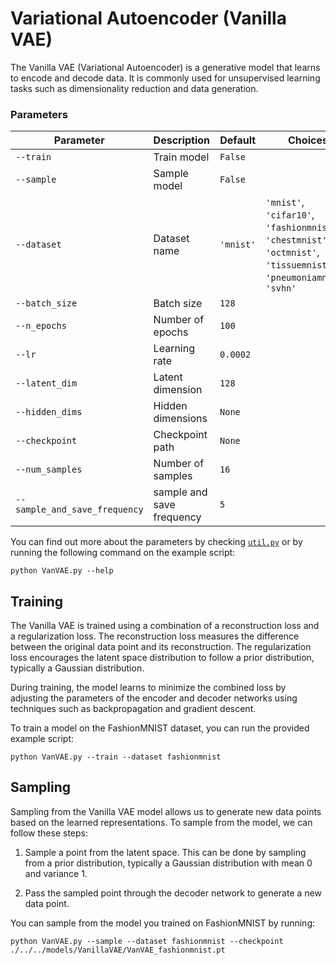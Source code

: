 # Variational Autoencoder (Vanilla VAE)

The Vanilla VAE (Variational Autoencoder) is a generative model that learns to encode and decode data. It is commonly used for unsupervised learning tasks such as dimensionality reduction and data generation.

### Parameters

| Parameter       | Description                           | Default | Choices                                            |
|-----------------|---------------------------------------|---------|----------------------------------------------------|
| `--train`       | Train model                           | `False` |                                                    |
| `--sample`      | Sample model                          | `False` |                                                    |
| `--dataset`     | Dataset name                          | `'mnist'` | `'mnist'`, `'cifar10'`, `'fashionmnist'`, `'chestmnist'`, `'octmnist'`, `'tissuemnist'`, `'pneumoniamnist'`, `'svhn'` |
| `--batch_size`  | Batch size                            | `128`   |                                                    |
| `--n_epochs`    | Number of epochs                      | `100`   |                                                    |
| `--lr`          | Learning rate                         | `0.0002`|                                                    |
| `--latent_dim`  | Latent dimension                      | `128`   |                                                    |
| `--hidden_dims` | Hidden dimensions                     | `None`  |                                                    |
| `--checkpoint`  | Checkpoint path                       | `None`  |                                                    |
| `--num_samples` | Number of samples                     | `16`    |                                                    |
| `--sample_and_save_frequency`| sample and save frequency            | `5`       |                                                                 |

You can find out more about the parameters by checking [`util.py`](./../src/generativezoo/utils/util.py) or by running the following command on the example script:

    python VanVAE.py --help

## Training

The Vanilla VAE is trained using a combination of a reconstruction loss and a regularization loss. The reconstruction loss measures the difference between the original data point and its reconstruction. The regularization loss encourages the latent space distribution to follow a prior distribution, typically a Gaussian distribution.

During training, the model learns to minimize the combined loss by adjusting the parameters of the encoder and decoder networks using techniques such as backpropagation and gradient descent.

To train a model on the FashionMNIST dataset, you can run the provided example script:

    python VanVAE.py --train --dataset fashionmnist

## Sampling

Sampling from the Vanilla VAE model allows us to generate new data points based on the learned representations. To sample from the model, we can follow these steps:

1. Sample a point from the latent space. This can be done by sampling from a prior distribution, typically a Gaussian distribution with mean 0 and variance 1.

2. Pass the sampled point through the decoder network to generate a new data point.

You can sample from the model you trained on FashionMNIST by running:

    python VanVAE.py --sample --dataset fashionmnist --checkpoint ./../../models/VanillaVAE/VanVAE_fashionmnist.pt
